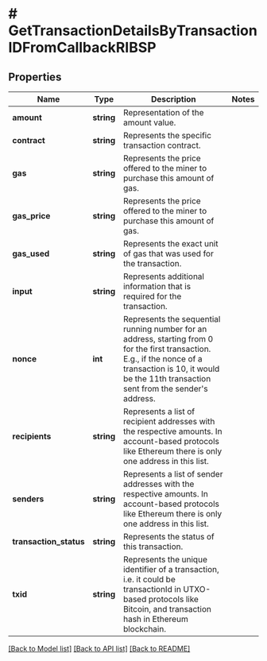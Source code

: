 # # GetTransactionDetailsByTransactionIDFromCallbackRIBSP

## Properties

Name | Type | Description | Notes
------------ | ------------- | ------------- | -------------
**amount** | **string** | Representation of the amount value. |
**contract** | **string** | Represents the specific transaction contract. |
**gas** | **string** | Represents the price offered to the miner to purchase this amount of gas. |
**gas_price** | **string** | Represents the price offered to the miner to purchase this amount of gas. |
**gas_used** | **string** | Represents the exact unit of gas that was used for the transaction. |
**input** | **string** | Represents additional information that is required for the transaction. |
**nonce** | **int** | Represents the sequential running number for an address, starting from 0 for the first transaction. E.g., if the nonce of a transaction is 10, it would be the 11th transaction sent from the sender&#39;s address. |
**recipients** | **string** | Represents a list of recipient addresses with the respective amounts. In account-based protocols like Ethereum there is only one address in this list. |
**senders** | **string** | Represents a list of sender addresses with the respective amounts. In account-based protocols like Ethereum there is only one address in this list. |
**transaction_status** | **string** | Represents the status of this transaction. |
**txid** | **string** | Represents the unique identifier of a transaction, i.e. it could be transactionId in UTXO-based protocols like Bitcoin, and transaction hash in Ethereum blockchain. |

[[Back to Model list]](../../README.md#models) [[Back to API list]](../../README.md#endpoints) [[Back to README]](../../README.md)
